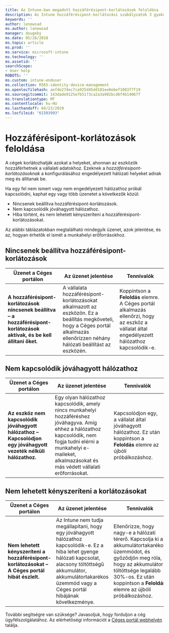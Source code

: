 ```yaml
---
title: Az Intune-ban megadott hozzáférésipont-korlátozások feloldása
description: Az Intune hozzáférésipont-korlátozási szabályzatok 3 gyakori üzenetének áttekintése és feloldásuk elsajátítása
keywords: ''
author: lenewsad
ms.author: lanewsad
manager: dougeby
ms.date: 05/28/2018
ms.topic: article
ms.prod: ''
ms.service: microsoft-intune
ms.technology: ''
ms.assetid: ''
searchScope:
- User help
ROBOTS: ''
ms.custom: intune-enduser
ms.collection: M365-identity-device-management
ms.openlocfilehash: aefde274ec7ca925d45dd101ee0ebef1083f7f19
ms.sourcegitcommit: 143dade9125e7b5173ca2a3a902bcd6f4b14067f
ms.translationtype: MT
ms.contentlocale: hu-HU
ms.lasthandoff: 04/23/2019
ms.locfileid: "61503993"
---
```

# <a name="resolve-access-point-restrictions"></a>Hozzáférésipont-korlátozások feloldása

A cégek korlátozhatják azokat a helyeket, ahonnan az eszközök hozzáférhetnek a vállalati adatokhoz.
Ezeknek a *hozzáférésipont-korlátozásoknak* a konfigurálásához engedélyezett hálózati helyeket adnak meg és állítanak be.  

Ha egy fel nem ismert vagy nem engedélyezett hálózathoz próbál kapcsolódni, kaphat egy vagy több üzenetet a következők közül:

* Nincsenek beállítva hozzáférésipont-korlátozások.
* Nem kapcsolódik jóváhagyott hálózathoz.
* Hiba történt, és nem lehetett kényszeríteni a hozzáférésipont-korlátozásokat.

 Az alábbi táblázatokban megtalálható mindegyik üzenet, azok jelentése, és az, hogyan érhetők el ismét a munkahelyi erőforrásokhoz.

## <a name="access-point-restrictions-not-set-up"></a>Nincsenek beállítva hozzáférésipont-korlátozások  
| Üzenet a Céges portálon | Az üzenet jelentése | Tennivalók                                                               
|------------------------|--------------------------|--------------------------|
| **A hozzáférésipont-korlátozások nincsenek beállítva – a hozzáférésipont-korlátozások aktívak, és be kell állítani őket.** | A vállalata hozzáférésipont-korlátozásokat alkalmazott az eszközön. Ez a beállítás megköveteli, hogy a Céges portál alkalmazás ellenőrizzen néhány hálózati beállítást az eszközén. | Koppintson a **Feloldás** elemre. A Céges portál alkalmazás ellenőrzi, hogy az eszköz a vállalat által engedélyezett hálózathoz kapcsolódik-e. |

## <a name="not-connected-to-an-approved-network"></a>Nem kapcsolódik jóváhagyott hálózathoz  

| Üzenet a Céges portálon | Az üzenet jelentése | Tennivalók                                                                   
|------------------------|-----------------------------------|--------------------------|
| **Az eszköz nem kapcsolódik jóváhagyott hálózathoz – Kapcsolódjon egy jóváhagyott vezeték nélküli hálózathoz.** | Egy olyan hálózathoz kapcsolódik, amely nincs munkahelyi hozzáféréshez jóváhagyva. Amíg ehhez a hálózathoz kapcsolódik, nem fogja tudni elérni a munkahelyi e-maileket, alkalmazásokat és más védett vállalati erőforrásokat. | Kapcsolódjon egy, a vállalat által jóváhagyott hálózathoz. Ez után koppintson a **Feloldás** elemre az újbóli próbálkozáshoz. |

## <a name="restrictions-couldnt-be-enforced"></a>Nem lehetett kényszeríteni a korlátozásokat  

| Üzenet a Céges portálon | Az üzenet jelentése | Tennivalók                                                                      
|------------------------|-----------------------------------|--------------------------|
| **Nem lehetett kényszeríteni a hozzáférésipont-korlátozásokat – A Céges portál hibát észlelt.** | Az Intune nem tudja megállapítani, hogy egy jóváhagyott hálózathoz kapcsolódik-e. Ez a hiba lehet gyenge hálózati kapcsolat, alacsony töltöttségű akkumulátor, akkumulátortakarékos üzemmód vagy a Céges portál hibájának következménye. | Ellenőrizze, hogy nagy-e a hálózati térerő. Kapcsolja ki a akkumulátortakarékos üzemmódot, és győződjön meg róla, hogy az akkumulátor töltöttsége legalább 30%-os. Ez után koppintson a **Feloldás** elemre az újbóli próbálkozáshoz. 

További segítségre van szüksége? Javasoljuk, hogy forduljon a cég ügyfélszolgálatához. Az elérhetőségi információt a [Céges portál webhelyén](https://portal.manage.microsoft.com/#HelpDeskDialog) találja.
